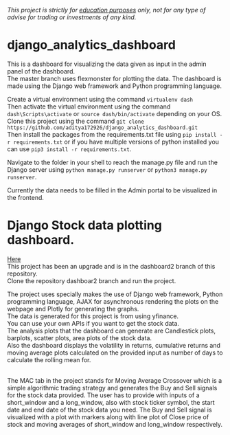 
<i>This project is strictly for <u>education purposes</u> only, not for any type of advise for trading or investments of any kind.</i>

# django_analytics_dashboard



This is a dashboard for visualizing the data given as input in the admin panel of the dashboard.<br>
The master branch uses flexmonster for plotting the data. The dashboard is made using the Django web framework and Python programming language.

Create a virtual environment using the command `virtualenv dash`<br>
Then activate the virtual environment using the command `dash\Scripts\activate` or `source dash/bin/activate` depending on your OS.<br>
Clone this project using the command `git clone https://github.com/aditya172926/django_analytics_dashboard.git`<br>
Then install the packages from the requirements.txt file using `pip install -r requirements.txt` or if you have multiple versions of python installed you can use `pip3 install -r requirements.txt`.<br>

Navigate to the folder in your shell to reach the manage.py file and run the Django server using `python manage.py runserver` or `python3 manage.py runserver`.<br>

Currently the data needs to be filled in the Admin portal to be visualized in the frontend.

# Django Stock data plotting dashboard.
<a href = 'https://github.com/aditya172926/django_analytics_dashboard/tree/dashboard2'>Here</a><br>
This project has been an upgrade and is in the dashboard2 branch of this repository.<br>
Clone the repository dashboar2 branch and run the project.<br>

The project uses specially makes the use of Django web framework, Python programming language, AJAX for asynchronous rendering the plots on the webpage and Plotly for generating the graphs.<br>
The data is generated for this project is from using yfinance.<br>
You can use your own APIs if you want to get the stock data.<br>
The analysis plots that the dashboard can generate are Candlestick plots, barplots, scatter plots, area plots of the stock data.<br>
Also the dashboard displays the volatility in returns, cumulative returns and moving average plots calculated on the provided input as number of days to calculate the rolling mean for.<br>

<br>
The MAC tab in the project stands for Moving Average Crossover which is a simple algorithmic trading strategy and generates the Buy and Sell signals for the stock data provided. The user has to provide with inputs of a short_window and a long_window, also with stock ticker symbol, the start date and end date of the stock data you need.
The Buy and Sell signal is visualized with a plot with markers along with line plot of Close price of stock and moving averages of short_window and long_window respectively.
